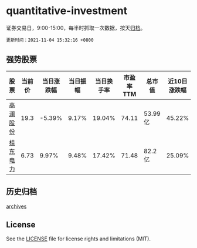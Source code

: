 # quantitative-investment

证券交易日，9:00-15:00，每半时抓取一次数据，按天[归档](archives)。

`更新时间：2021-11-04 15:32:16 +0800`

## 强势股票

|股票|当前价|当日涨跌幅|当日振幅|当日换手率|市盈率TTM|总市值|近10日涨跌幅|
|----|----|----|----|----|----|----|----|
|[高澜股份](https://xueqiu.com/S/SZ300499)|19.3|-5.39%|9.17%|19.04%|74.11|53.99亿|45.22%|
|[桂东电力](https://xueqiu.com/S/SH600310)|6.73|9.97%|9.48%|17.42%|71.48|82.2亿|25.09%|

## 历史归档

[archives](archives)

## License

See the [LICENSE](LICENSE) file for license rights and limitations (MIT).
